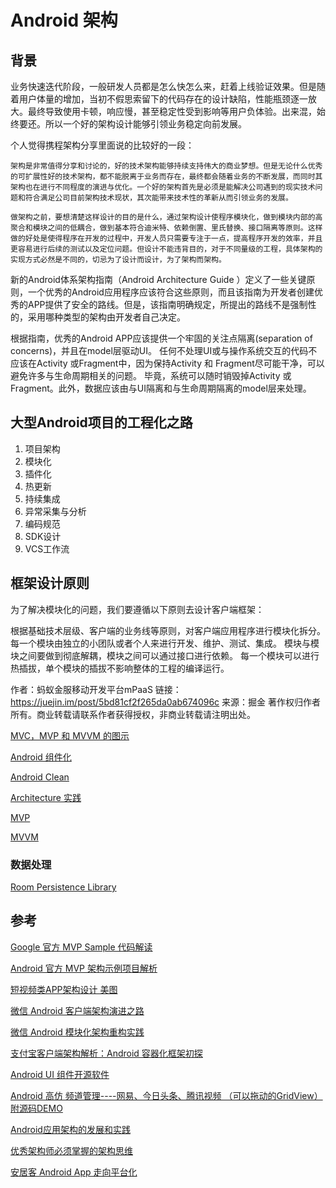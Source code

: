 # Android 架构

## 背景
业务快速迭代阶段，一般研发人员都是怎么快怎么来，赶着上线验证效果。但是随着用户体量的增加，当初不假思索留下的代码存在的设计缺陷，性能瓶颈逐一放大。最终导致使用卡顿，响应慢，甚至稳定性受到影响等用户负体验。出来混，始终要还。所以一个好的架构设计能够引领业务稳定向前发展。

个人觉得携程架构分享里面说的比较好的一段：

    架构是非常值得分享和讨论的，好的技术架构能够持续支持伟大的商业梦想。但是无论什么优秀的可扩展性好的技术架构，都不能脱离于业务而存在，最终都会随着业务的不断发展，而同时其架构也在进行不同程度的演进与优化。一个好的架构首先是必须是能解决公司遇到的现实技术问题和符合满足公司目前架构技术现状，其次能带来技术性的革新从而引领业务的发展。

    做架构之前，要想清楚这样设计的目的是什么，通过架构设计使程序模块化，做到模块内部的高聚合和模块之间的低耦合，做到基本符合迪米特、依赖倒置、里氏替换、接口隔离等原则。这样做的好处是使得程序在开发的过程中，开发人员只需要专注于一点，提高程序开发的效率，并且更容易进行后续的测试以及定位问题。但设计不能违背目的，对于不同量级的工程，具体架构的实现方式必然是不同的，切忌为了设计而设计，为了架构而架构。

新的Android体系架构指南（Android Architecture Guide ）定义了一些关键原则，一个优秀的Android应用程序应该符合这些原则，而且该指南为开发者创建优秀的APP提供了安全的路线。但是，该指南明确规定，所提出的路线不是强制性的，采用哪种类型的架构由开发者自己决定。

根据指南，优秀的Android APP应该提供一个牢固的关注点隔离(separation of concerns)，并且在model层驱动UI。 任何不处理UI或与操作系统交互的代码不应该在Activity 或Fragment中，因为保持Activity 和 Fragment尽可能干净，可以避免许多与生命周期相关的问题。 毕竟，系统可以随时销毁掉Activity 或 Fragment。此外，数据应该由与UI隔离和与生命周期隔离的model层来处理。

## 大型Android项目的工程化之路 
1. 项目架构
2. 模块化
3. 插件化
4. 热更新
5. 持续集成
6. 异常采集与分析
7. 编码规范
8. SDK设计
9. VCS工作流

## 框架设计原则

为了解决模块化的问题，我们要遵循以下原则去设计客户端框架：

根据基础技术层级、客户端的业务线等原则，对客户端应用程序进行模块化拆分。
每一个模块由独立的小团队或者个人来进行开发、维护、测试、集成。
模块与模块之间要做到彻底解耦，模块之间可以通过接口进行依赖。
每一个模块可以进行热插拔，单个模块的插拔不影响整体的工程的编译运行。

作者：蚂蚁金服移动开发平台mPaaS
链接：https://juejin.im/post/5bd81cf2f265da0ab674096c
来源：掘金
著作权归作者所有。商业转载请联系作者获得授权，非商业转载请注明出处。

[MVC，MVP 和 MVVM 的图示](http://www.ruanyifeng.com/blog/2015/02/mvcmvp_mvvm.html)

[Android 组件化](./android_component.md)

[Android Clean](./android_clean.md)

[Architecture 实践](https://github.com/googlesamples/android-architecture)

[MVP](http://www.jianshu.com/p/7567ed0d1853)

[MVVM](./MVVM.md)

### 数据处理

[Room Persistence Library](https://developer.android.com/reference/android/arch/persistence/room/package-summary)

## 参考

[Google 官方 MVP Sample 代码解读](https://juejin.im/entry/581067dcc4c9710058a86df5)

[Android 官方 MVP 架构示例项目解析](https://www.infoq.cn/article/android-official-mvp-architecture-sample-project-analysis)

[短视频类APP架构设计 美图](https://blog.csdn.net/dongtinghong/article/details/50766094)

[微信 Android 客户端架构演进之路](https://www.infoq.cn/article/wechat-android-app-architecture)

[微信 Android 模块化架构重构实践](https://juejin.im/entry/5955fb465188250d800799d0)

[支付宝客户端架构解析：Android 容器化框架初探](https://juejin.im/post/5bd81cf2f265da0ab674096c)

[ Android UI 组件开源软件](http://www.oschina.net/project/tag/342/android-ui?lang=0&os=0&sort=view)

[Android 高仿 频道管理----网易、今日头条、腾讯视频 （可以拖动的GridView）附源码DEMO](http://blog.csdn.net/vipzjyno1/article/details/25005851)

[Android应用架构的发展和实践](https://juejin.im/post/5c6656c9e51d451b08296d43)

[优秀架构师必须掌握的架构思维](https://www.infoq.cn/article/architecture-thought)

[安居客 Android App 走向平台化](https://juejin.im/post/5daefe9a51882568691fba2d?utm_source=gold_browser_extension)